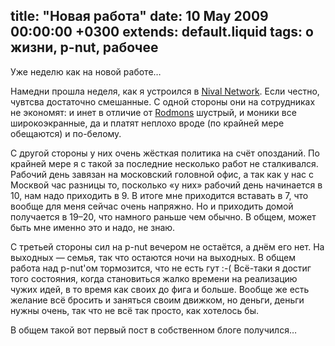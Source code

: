 title: "Новая работа"
date: 10 May 2009 00:00:00 +0300
extends: default.liquid
tags: о жизни, p-nut, рабочее
---
Уже неделю как на новой работе…

Намедни прошла неделя, как я устроился в [Nival Network](http://www.nival.com/). Если честно, чувтсва достаточно смешанные. С одной стороны они на сотрудниках не экономят: и инет в отличие от [Rodmons](http://rodmons.com/) шустрый, и моники все широкоэкранные, да и платят неплохо вроде (по крайней мере обещаются) и по-белому.

С другой стороны у них очень жёсткая политика на счёт опозданий. По крайней мере я с такой за последние несколько работ не сталкивался. Рабочий день завязан на московский головной офис, а так как у нас с Москвой час разницы то, посколько «у них» рабочий день начинается в 10, нам надо приходить в 9. В итоге мне приходится вставать в 7, что вообще для меня сейчас очень напряжно. Но и приходить домой получается в 19–20, что намного раньше чем обычно. В общем, может быть мне именно это и надо, не знаю.

С третьей стороны сил на p-nut вечером не остаётся, а днём его нет. На выходных — семья, так что остаются ночи на выходных. В общем работа над p-nut'ом тормозится, что не есть гут :-( Всё-таки я достиг того состояния, когда становиться жалко времени на реализацию чужих идей, в то время как своих до фига и больше. Вообще же есть желание всё бросить и заняться своим движком, но деньги, деньги нужны очень, так что не всё так просто, как хотелось бы.

В общем такой вот первый пост в собственном блоге получился…
